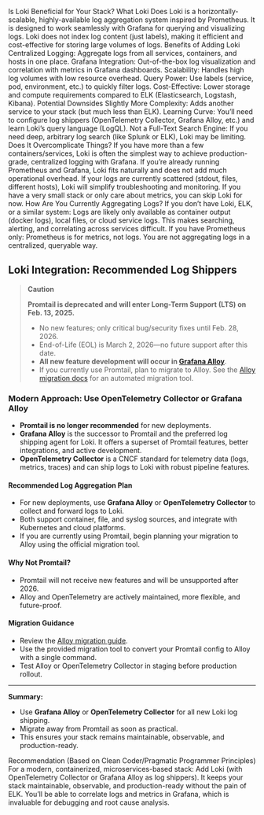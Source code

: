 Is Loki Beneficial for Your Stack?
What Loki Does
Loki is a horizontally-scalable, highly-available log aggregation system inspired by Prometheus.
It is designed to work seamlessly with Grafana for querying and visualizing logs.
Loki does not index log content (just labels), making it efficient and cost-effective for storing large volumes of logs.
Benefits of Adding Loki
Centralized Logging: Aggregate logs from all services, containers, and hosts in one place.
Grafana Integration: Out-of-the-box log visualization and correlation with metrics in Grafana dashboards.
Scalability: Handles high log volumes with low resource overhead.
Query Power: Use labels (service, pod, environment, etc.) to quickly filter logs.
Cost-Effective: Lower storage and compute requirements compared to ELK (Elasticsearch, Logstash, Kibana).
Potential Downsides
Slightly More Complexity: Adds another service to your stack (but much less than ELK).
Learning Curve: You’ll need to configure log shippers (OpenTelemetry Collector, Grafana Alloy, etc.) and learn Loki’s query language (LogQL).
Not a Full-Text Search Engine: If you need deep, arbitrary log search (like Splunk or ELK), Loki may be limiting.
Does It Overcomplicate Things?
If you have more than a few containers/services, Loki is often the simplest way to achieve production-grade, centralized logging with Grafana.
If you’re already running Prometheus and Grafana, Loki fits naturally and does not add much operational overhead.
If your logs are currently scattered (stdout, files, different hosts), Loki will simplify troubleshooting and monitoring.
If you have a very small stack or only care about metrics, you can skip Loki for now.
How Are You Currently Aggregating Logs?
If you don’t have Loki, ELK, or a similar system:
Logs are likely only available as container output (docker logs), local files, or cloud service logs.
This makes searching, alerting, and correlating across services difficult.
If you have Prometheus only:
Prometheus is for metrics, not logs. You are not aggregating logs in a centralized, queryable way.
## Loki Integration: Recommended Log Shippers

> **Caution**
> 
> **Promtail is deprecated and will enter Long-Term Support (LTS) on Feb. 13, 2025.**
> - No new features; only critical bug/security fixes until Feb. 28, 2026.
> - End-of-Life (EOL) is March 2, 2026—no future support after this date.
> - **All new feature development will occur in [Grafana Alloy](https://grafana.com/docs/alloy/latest/)**.
> - If you currently use Promtail, plan to migrate to Alloy. See the [Alloy migration docs](https://grafana.com/docs/alloy/latest/migrate/from-promtail/) for an automated migration tool.

### **Modern Approach: Use OpenTelemetry Collector or Grafana Alloy**
- **Promtail is no longer recommended** for new deployments.
- **Grafana Alloy** is the successor to Promtail and the preferred log shipping agent for Loki. It offers a superset of Promtail features, better integrations, and active development.
- **OpenTelemetry Collector** is a CNCF standard for telemetry data (logs, metrics, traces) and can ship logs to Loki with robust pipeline features.

#### **Recommended Log Aggregation Plan**
- For new deployments, use **Grafana Alloy** or **OpenTelemetry Collector** to collect and forward logs to Loki.
- Both support container, file, and syslog sources, and integrate with Kubernetes and cloud platforms.
- If you are currently using Promtail, begin planning your migration to Alloy using the official migration tool.

#### **Why Not Promtail?**
- Promtail will not receive new features and will be unsupported after 2026.
- Alloy and OpenTelemetry are actively maintained, more flexible, and future-proof.

#### **Migration Guidance**
- Review the [Alloy migration guide](https://grafana.com/docs/alloy/latest/migrate/from-promtail/).
- Use the provided migration tool to convert your Promtail config to Alloy with a single command.
- Test Alloy or OpenTelemetry Collector in staging before production rollout.

---

**Summary:**
- Use **Grafana Alloy** or **OpenTelemetry Collector** for all new Loki log shipping.
- Migrate away from Promtail as soon as practical.
- This ensures your stack remains maintainable, observable, and production-ready.

Recommendation (Based on Clean Coder/Pragmatic Programmer Principles)
For a modern, containerized, microservices-based stack:
Add Loki (with OpenTelemetry Collector or Grafana Alloy as log shippers).
It keeps your stack maintainable, observable, and production-ready without the pain of ELK.
You’ll be able to correlate logs and metrics in Grafana, which is invaluable for debugging and root cause analysis.
